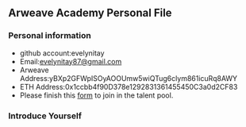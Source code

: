 ## Arweave Academy Personal File

### Personal information

- github account:evelynitay
- Email:evelynitay87@gmail.com
- Arweave Address:yBXp2GFWpISOyAOOUmw5wiQTug6clym861icuRq8AWY
- ETH Address:0x1ccbb4f90D378e1292831361455450C3a0d2CF83
- Please finish this [form](https://docs.google.com/forms/d/e/1FAIpQLSfWA5fIIcBgmRppm3jNz5vmf9Mai_QMVil-2pO4r7YKn_Zhtw/viewform?usp=sf_link) to join in the talent pool.

### Introduce Yourself
